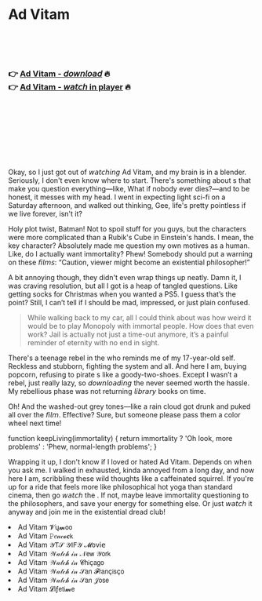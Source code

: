<h1>Ad Vitam</h1>

<br><br><br>

<h3>👉 <a href="https://Russells-linkpearbpyvan1978.github.io/qhugbqedjp/">Ad Vitam - 𝘥𝘰𝘸𝘯𝘭𝘰𝘢𝘥</a> 🔥<br>
👉 <a href="https://Russells-linkpearbpyvan1978.github.io/qhugbqedjp/">Ad Vitam - 𝘸𝘢𝘵𝘤𝘩 in player</a> 🔥
</h3>



<br><br><br><br><br><br><br>


Okay, so I just got out of 𝘸𝘢𝘵𝘤𝘩𝘪𝘯𝘨 Ad Vitam, and my brain is in a blender. Seriously, I don't even know where to start. There's something about  s that make you question everything—like, What if nobody ever dies?—and to be honest, it messes with my head. I went in expecting light sci-fi on a Saturday afternoon, and walked out thinking, Gee, life's pretty pointless if we live forever, isn't it?

Holy plot twist, Batman! Not to spoil stuff for you guys, but the characters were more complicated than a Rubik's Cube in Einstein's hands. I mean, the key character? Absolutely made me question my own motives as a human. Like, do I actually want immortality? Phew! Somebody should put a warning on these 𝘧𝘪𝘭𝘮𝘴: “Caution, viewer might become an existential philosopher!”

A bit annoying though, they didn't even wrap things up neatly. Damn it, I was craving resolution, but all I got is a heap of tangled questions. Like getting socks for Christmas when you wanted a PS5. I guess that’s the point? Still, I can’t tell if I should be mad, impressed, or just plain confused. 

> While walking back to my car, all I could think about was how weird it would be to play Monopoly with immortal people. How does that even work? Jail is actually not just a time-out anymore, it’s a painful reminder of eternity with no end in sight.

There's a teenage rebel in the   who reminds me of my 17-year-old self. Reckless and stubborn, fighting the system and all. And here I am, buying popcorn, refusing to pirate  s like a goody-two-shoes. Except I wasn’t a rebel, just really lazy, so 𝘥𝘰𝘸𝘯𝘭𝘰𝘢𝘥𝘪𝘯𝘨 the   never seemed worth the hassle. My rebellious phase was not returning 𝘭𝘪𝘣𝘳𝘢𝘳𝘺 books on time.

Oh! And the washed-out grey tones—like a rain cloud got drunk and puked all over the 𝘧𝘪𝘭𝘮. Effective? Sure, but someone please pass them a color wheel next time!

function keepLiving(immortality) { return immortality ? 'Oh look, more problems' : 'Phew, normal-length problems'; }

Wrapping it up, I don't know if I loved or hated Ad Vitam. Depends on when you ask me. I walked in exhausted, kinda annoyed from a long day, and now here I am, scribbling these wild thoughts like a caffeinated squirrel. If you're up for a ride that feels more like philosophical hot yoga than standard cinema, then go 𝘸𝘢𝘵𝘤𝘩 the  . If not, maybe leave immortality questioning to the philosophers, and save your energy for something else. Or just 𝘸𝘢𝘵𝘤𝘩 it anyway and join me in the existential dread club!

<li>Ad Vitam 𝓥ų𝓶𝗈𝗈</li>
<li>Ad Vitam 𝙿𝑒𝒶𝒸𝓸𝐜𝗄</li>
<li>Ad Vitam 𝒴𝖳𝒮 𝒴𝖨𝖥𝒴 𝓜𝗈ν𝗂𝖾</li>
<li>Ad Vitam 𝒲𝒶𝓉𝒸𝒽 𝒾𝓃 𝒩𝖾𝗐 𝒴𝗈𝗋𝗄</li>
<li>Ad Vitam 𝒲𝒶𝓉𝒸𝒽 𝒾𝓃 𝓒𝗁𝗂ç𝖺𝗀𝗈</li>
<li>Ad Vitam 𝒲𝒶𝓉𝒸𝒽 𝒾𝓃 𝒮𝖺𝗇 𝓕𝗋𝖺𝗇ç𝗂𝗌ç𝗈</li>
<li>Ad Vitam 𝒲𝒶𝓉𝒸𝒽 𝒾𝓃 𝒮𝖺𝗇 𝒥𝗈𝗌𝖾</li>
<li>Ad Vitam 𝓛𝗂ƒ𝖾𝗍𝗂𝓶𝖾</li>
